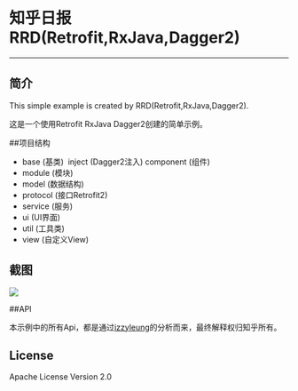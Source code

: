 # 知乎日报 RRD(Retrofit,RxJava,Dagger2)
------
## 简介

This simple example is created by RRD(Retrofit,RxJava,Dagger2).

这是一个使用Retrofit RxJava Dagger2创建的简单示例。

##项目结构

* base (基类)  
inject (Dagger2注入)
component (组件)
* module (模块)
* model (数据结构)
* protocol (接口Retrofit2)
* service (服务)
* ui (UI界面)
* util (工具类)
* view (自定义View)

## 截图

![](https://github.com/lsxiao/ZhihuDailyRRD/blob/master/screenshot/Screenshot_20151116-231003.png?raw=true)

##API

本示例中的所有Api，都是通过[izzyleung](https://github.com/izzyleung)的分析而来，最终解释权归知乎所有。

## License

Apache License Version 2.0
